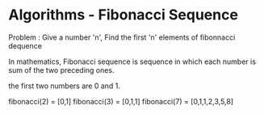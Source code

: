 # Algorithms - Fibonacci Sequence

Problem : Give a number 'n', Find the first 'n' elements of fibonnacci dequence

In mathematics, Fibonacci sequence is sequence in which each number is sum of the two preceding ones.

the first two numbers are 0 and 1.

fibonacci(2) = [0,1]
fibonacci(3) = [0,1,1]
fibonacci(7) = [0,1,1,2,3,5,8]
